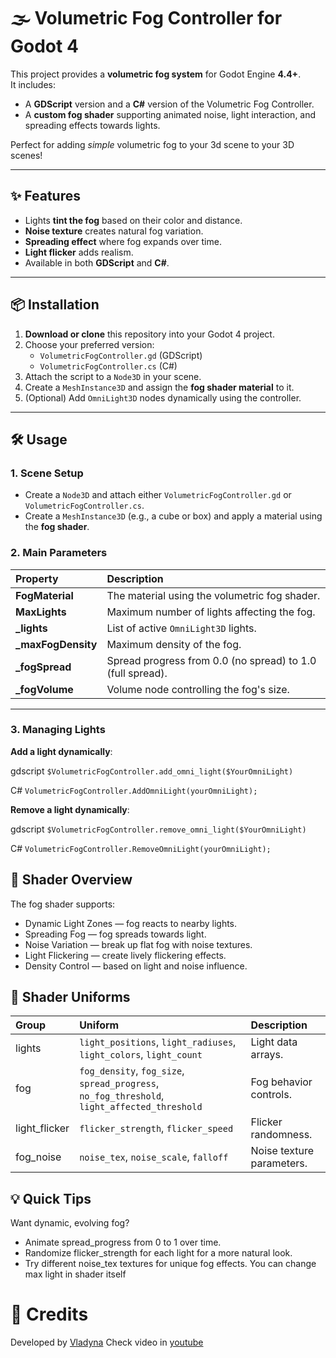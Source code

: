 # 🌫️ Volumetric Fog Controller for Godot 4

This project provides a **volumetric fog system** for Godot Engine **4.4+**.  
It includes:
- A **GDScript** version and a **C#** version of the Volumetric Fog Controller.
- A **custom fog shader** supporting animated noise, light interaction, and spreading effects towards lights.

Perfect for adding *simple* volumetric fog to your 3d scene to your 3D scenes!

---

## ✨ Features

- Lights **tint the fog** based on their color and distance.
- **Noise texture** creates natural fog variation.
- **Spreading effect** where fog expands over time.
- **Light flicker** adds realism.
- Available in both **GDScript** and **C#**.

---

## 📦 Installation

1. **Download or clone** this repository into your Godot 4 project.
2. Choose your preferred version:
   - `VolumetricFogController.gd` (GDScript)
   - `VolumetricFogController.cs` (C#)
3. Attach the script to a `Node3D` in your scene.
4. Create a `MeshInstance3D` and assign the **fog shader material** to it.
5. (Optional) Add `OmniLight3D` nodes dynamically using the controller.

---

## 🛠️ Usage

### 1. Scene Setup
- Create a `Node3D` and attach either `VolumetricFogController.gd` or `VolumetricFogController.cs`.
- Create a `MeshInstance3D` (e.g., a cube or box) and apply a material using the **fog shader**.

### 2. Main Parameters

| Property | Description |
|:---------|:------------|
| **FogMaterial** | The material using the volumetric fog shader. |
| **MaxLights** | Maximum number of lights affecting the fog. |
| **_lights** | List of active `OmniLight3D` lights. |
| **_maxFogDensity** | Maximum density of the fog. |
| **_fogSpread** | Spread progress from 0.0 (no spread) to 1.0 (full spread). |
| **_fogVolume** | Volume node controlling the fog's size. |

---

### 3. Managing Lights

**Add a light dynamically**:

gdscript
`$VolumetricFogController.add_omni_light($YourOmniLight)`

C#
`VolumetricFogController.AddOmniLight(yourOmniLight);`

**Remove a light dynamically**:

gdscript
`$VolumetricFogController.remove_omni_light($YourOmniLight)`

C#
`VolumetricFogController.RemoveOmniLight(yourOmniLight);`

## 🎨 Shader Overview
The fog shader supports:
- Dynamic Light Zones — fog reacts to nearby lights.
- Spreading Fog — fog spreads towards light.
- Noise Variation — break up flat fog with noise textures.
- Light Flickering — create lively flickering effects.
- Density Control — based on light and noise influence.

## 🔧 Shader Uniforms
| Group | Uniform | Description |
|:---------|:------------| :--------|
|lights |	`light_positions`, `light_radiuses`, `light_colors`, `light_count` |	Light data arrays.
|fog | `fog_density`, `fog_size`, `spread_progress`, `no_fog_threshold`, `light_affected_threshold` |	Fog behavior controls.
|light_flicker | `flicker_strength`, `flicker_speed` |	Flicker randomness.
|fog_noise | `noise_tex`, `noise_scale`, `falloff` |	Noise texture parameters.


## 💡 Quick Tips
Want dynamic, evolving fog?
- Animate spread_progress from 0 to 1 over time.
- Randomize flicker_strength for each light for a more natural look.
- Try different noise_tex textures for unique fog effects.
You can change max light in shader itself

# 🙌 Credits
Developed by [Vladyna](https://vladyna.lol/)
Check video in [youtube](https://www.youtube.com/watch?v=wBu_E0tLBlc)
